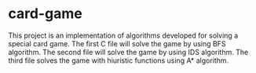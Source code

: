 # card-game
This project is an implementation of algorithms developed for solving a special card game.
The first C file will solve the game by using BFS algorithm.
The second file will solve the game by using IDS algorithm.
The third file solves the game with hiuristic functions using A* algorithm.
